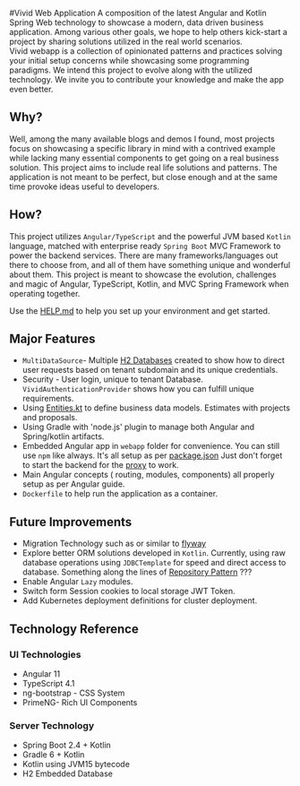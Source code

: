 #Vivid Web Application
A composition of the latest Angular and Kotlin Spring Web technology to showcase a modern,
data driven business application.  Among various other goals, we hope to help others 
kick-start a project by sharing solutions utilized in the real world scenarios.  
Vivid webapp is a collection of opinionated patterns and practices solving
your initial setup concerns while showcasing some programming paradigms.  We intend this project 
to evolve along with the utilized technology. We invite you to 
contribute your knowledge and make the app even better.

## Why?
Well, among the many available blogs and demos I found, most projects focus on showcasing a 
specific library in mind with a contrived example while lacking many essential components
to get going on a real business solution. This project aims to include real life solutions and patterns.
The application is not meant to be perfect, but close enough and at the same time provoke ideas useful to developers.

## How?
This project utilizes `Angular/TypeScript` and the 
powerful JVM based `Kotlin` language, matched with enterprise ready `Spring Boot` MVC Framework to 
power the backend services.  There are many frameworks/languages out there to choose from, and all of them
have something unique and wonderful about them.  This project is meant to showcase the evolution, challenges
and magic of Angular, TypeScript, Kotlin, and MVC Spring Framework when operating together.

Use the [HELP.md](HELP.md) to help you set up your environment and get started.

## Major Features

* `MultiDataSource`- Multiple [H2 Databases](src/main/kotlin/com/vivid/graff/config/H2DatabaseConfiguration.kt) created to show how to direct user requests based on tenant subdomain and its unique credentials. 
* Security - User login, unique to tenant Database. `VividAuthenticationProvider` shows how you can fulfill unique requirements. 
* Using [Entities.kt](src/main/kotlin/com/vivid/graff/Entities.kt) to define business data models. Estimates with projects and proposals.
* Using Gradle with 'node.js' plugin to manage both Angular and Spring/kotlin artifacts.
* Embedded Angular app in `webapp` folder for convenience. 
  You can still use `npm` like always. It's all setup as per [package.json](webapp/package.json) Just don't forget to start
  the backend for the [proxy](webapp/proxy.conf.json) to work.
* Main Angular concepts ( routing, modules, components) all properly setup as per Angular guide.
* `Dockerfile` to help run the application as a container.

## Future Improvements
* Migration Technology such as or similar to [flyway](https://flywaydb.org/)
* Explore better ORM solutions developed in `Kotlin`. Currently, using raw database operations using `JDBCTemplate` 
for speed and direct access to database. Something along the lines of  [Repository Pattern](https://www.cosmicpython.com/book/chapter_02_repository.html) ???
* Enable Angular `Lazy` modules.
* Switch form Session cookies to local storage JWT Token.
* Add Kubernetes deployment definitions for cluster deployment.


## Technology Reference
### UI Technologies 
* Angular 11
* TypeScript 4.1
* ng-bootstrap - CSS System
* PrimeNG- Rich UI Components 

### Server Technology
* Spring Boot 2.4 + Kotlin
* Gradle 6 + Kotlin
* Kotlin using JVM15 bytecode
* H2 Embedded Database


